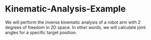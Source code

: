 # Kinematic-Analysis-Example
We will perform the inverse kinematic analysis of a robot arm with 2 degrees of freedom in 2D space. In other words, we will calculate joint angles for a specific target position.
